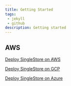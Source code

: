 ```yaml
---
title: Getting Started
tags:
 - jekyll
 - github
description: Getting started
---
```


## AWS
[Deploy SingleStore on AWS](AWS/deploying)

[Deploy SingleStore on GCP](GCP/deploying)

[Deploy SingleStore on Azure](Azure/deploying)


